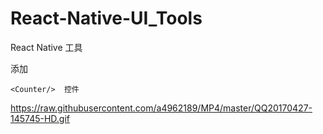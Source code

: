 # React-Native-UI_Tools
React Native 工具


添加

```
<Counter/>  控件

```

https://raw.githubusercontent.com/a4962189/MP4/master/QQ20170427-145745-HD.gif

<Expand/> 
<LabelRating/> 
<RangeSlider/> 





